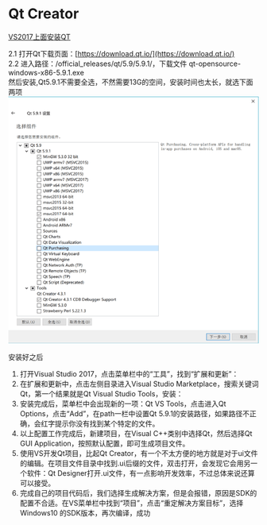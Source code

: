 # Qt Creator

[VS2017上面安装QT](https://www.jianshu.com/p/a81350d630dd)

2.1 打开Qt下载页面：[https://download.qt.io/](https://download.qt.io/)  
2.2 进入路径：/official\_releases/qt/5.9/5.9.1/，下载文件 qt-opensource-windows-x86-5.9.1.exe  
然后安装,Qt5.9.1不需要全选，不然需要13G的空间，安装时间也太长，就选下面两项  
![](/assets/importQT-Install-1.png)

安装好之后

1. 打开Visual Studio 2017，点击菜单栏中的“工具”，找到“扩展和更新”：
2. 在扩展和更新中，点击左侧目录进入Visual Studio Marketplace，搜索关键词Qt，第一个结果就是Qt Visual Studio Tools，安装：
3. 安装完成后，菜单栏中会出现新的一项：Qt VS Tools，点击进入Qt Options，点击“Add”，在path一栏中设置Qt 5.9.1的安装路径，如果路径不正确，会红字提示你没有找到某个特定的文件。
4. 以上配置工作完成后，新建项目，在Visual C++类别中选择Qt，然后选择Qt GUI Application，按照默认配置，即可生成项目文件。
5. 使用VS开发Qt项目，比起Qt Creator，有一个不太方便的地方就是对于ui文件的编辑。在项目文件目录中找到.ui后缀的文件，双击打开，会发现它会用另一个软件：Qt Designer打开.ui文件，有一点影响开发效率，不过总体来说还算可以接受。
6. 完成自己的项目代码后，我们选择生成解决方案，但是会报错，原因是SDK的配置不合适。在VS菜单栏中找到“项目”，点击“重定解决方案目标”，选择Windows10 的SDK版本，再次编译，成功



